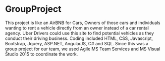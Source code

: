 # GroupProject

This project is like an AirBNB for Cars, Owners of those cars and individuals wanting to rent a vehicle directly from an owner instead of a car rental agency.  Uber Drivers could use this site to find potential vehicles as they conduct their driving business.  Coding included HTML, CSS, Javascript, Bootstrap, Jquery, ASP.NET, AngularJS, C# and SQL.  Since this was a group project for our team, we used Agile MS Team Services and MS Visual Studio 2015 to coordinate the work.  
